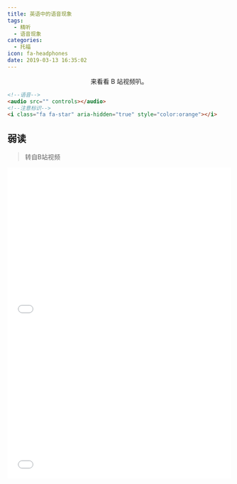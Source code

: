 ```yaml
---
title: 英语中的语音现象
tags:
  - 精听
  - 语音现象
categories:
  - 托福
icon: fa-headphones
date: 2019-03-13 16:35:02
---
```


<center>来看看 B 站视频叭。</center>

<!--more-->

```html
<!--语音-->
<audio src="" controls></audio>
<!--注意标识-->
<i class="fa fa-star" aria-hidden="true" style="color:orange"></i>
```

## 弱读

> 转自B站视频

<iframe src="//player.bilibili.com/player.html?aid=7952839&cid=13061408&page=1" scrolling="no" border="0" frameborder="no" framespacing="0" allowfullscreen="true"  style="width:100%;height:350px;"> </iframe>



<iframe src="//player.bilibili.com/player.html?aid=13710502&cid=22426762&page=1" scrolling="no" border="0" frameborder="no" framespacing="0" allowfullscreen="true"  style="width:100%;height:350px;"> </iframe>

